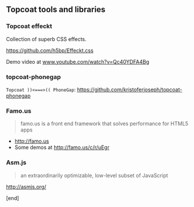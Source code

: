 ## Topcoat tools and libraries

### Topcoat effeckt

Collection of superb CSS effects.

https://github.com/h5bp/Effeckt.css

Demo video at www.youtube.com/watch?v=Qc40YDFA4Bg

### topcoat-phonegap

`Topcoat ))<===>(( PhoneGap`: https://github.com/kristoferjoseph/topcoat-phonegap

### Famo.us

> famo.us is a front end framework that solves performance for HTML5 apps

 * http://famo.us
 * Some demos at http://famo.us/c/r/uEgr

### Asm.js

> an extraordinarily optimizable, low-level subset of JavaScript

http://asmjs.org/

[end]
